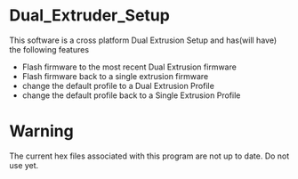# Dual_Extruder_Setup

This software is a cross platform Dual Extrusion Setup and has(will have) the following features

- Flash firmware to the most recent Dual Extrusion firmware
- Flash firmware back to a single extrusion firmware
- change the default profile to a Dual Extrusion Profile
- change the default profile back to a Single Extrusion Profile

# Warning
The current hex files associated with this program are not up to date. Do not use yet.